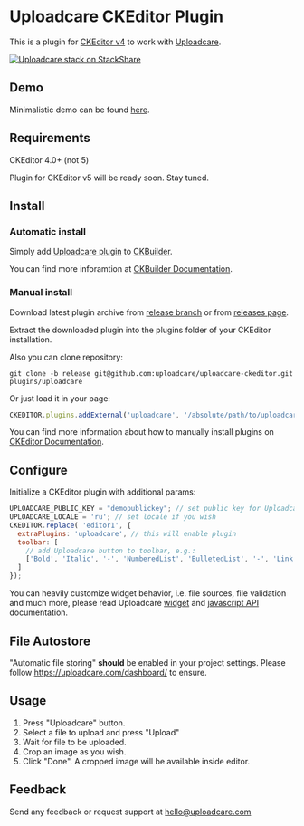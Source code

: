 # Uploadcare CKEditor Plugin

This is a plugin for [CKEditor v4][3] to work with [Uploadcare][1].

[![Uploadcare stack on StackShare][stack-img]][stack]

## Demo

Minimalistic demo can be found [here][7].

## Requirements

CKEditor 4.0+ (not 5)

Plugin for CKEditor v5 will be ready soon. Stay tuned.

## Install

### Automatic install
Simply add [Uploadcare plugin](http://ckeditor.com/addon/uploadcare) to [CKBuilder][ck-docs-online-builder].

You can find more inforamtion at [CKBuilder Documentation][ck-docs-auto-install].

### Manual install
Download latest plugin archive from [release branch][release-branch] 
or from [releases page][releases-page].

Extract the downloaded plugin into the plugins folder of your CKEditor installation.

Also you can clone repository:

```
git clone -b release git@github.com:uploadcare/uploadcare-ckeditor.git plugins/uploadcare
```

Or just load it in your page:

```javascript
CKEDITOR.plugins.addExternal('uploadcare', '/absolute/path/to/uploadcare/plugin.js')
```

You can find more information about how to manually install plugins on [CKEditor Documentation][ck-docs-manual-install].

## Configure

Initialize a CKEditor plugin with additional params:

```javascript
UPLOADCARE_PUBLIC_KEY = "demopublickey"; // set public key for Uploadcare
UPLOADCARE_LOCALE = 'ru'; // set locale if you wish
CKEDITOR.replace( 'editor1', {
  extraPlugins: 'uploadcare', // this will enable plugin
  toolbar: [
    // add Uploadcare button to toolbar, e.g.:
    ['Bold', 'Italic', '-', 'NumberedList', 'BulletedList', '-', 'Link', 'Unlink', '-', 'Uploadcare']
  ]
});
```

You can heavily customize widget behavior, i.e. file sources, file validation and much more, please
read Uploadcare [widget][5] and [javascript API][6] documentation.

## File Autostore

"Automatic file storing" **should** be enabled in your project settings.
Please follow https://uploadcare.com/dashboard/ to ensure.

## Usage

1. Press "Uploadcare" button.
2. Select a file to upload and press "Upload"
3. Wait for file to be uploaded.
4. Crop an image as you wish.
5. Click "Done". A cropped image will be available inside editor.

## Feedback

Send any feedback or request support at hello@uploadcare.com

[1]: https://uploadcare.com/
[3]: https://ckeditor.com/ckeditor-4/
[5]: https://uploadcare.com/docs/uploads/widget/
[6]: https://uploadcare.com/docs/api_reference/javascript/
[7]: https://uploadcare.github.io/uploadcare-ckeditor/
[releases-page]: https://github.com/uploadcare/uploadcare-ckeditor/releases
[ck-docs-auto-install]: https://docs.ckeditor.com/ckeditor4/latest/guide/dev_plugins.html#online-builder-installation
[ck-docs-manual-install]: https://docs.ckeditor.com/ckeditor4/latest/guide/dev_plugins.html#manual-installation
[ck-docs-online-builder]: https://ckeditor.com/cke4/builder
[release-branch]: https://github.com/uploadcare/uploadcare-ckeditor/tree/release
[stack-img]: http://img.shields.io/badge/tech-stack-0690fa.svg?style=flat
[stack]: https://stackshare.io/uploadcare/stacks/
